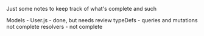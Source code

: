 Just some notes to keep track of what's complete and such

Models - User.js - done, but needs review
typeDefs - queries and mutations not complete
resolvers - not complete


